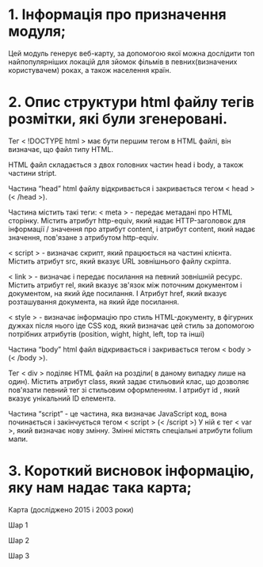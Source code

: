 # 1. Інформація про призначення модуля;

Цей модуль генерує веб-карту, за допомогою якої можна дослідити топ найпопулярніших локацій для зйомок фільмів в певних(визначених користувачем) роках, а також населення країн.

# 2. Опис структури html файлу тегів розмітки, які були згенеровані.

Тег < !DOCTYPE html > має бути першим тегом в HTML файлі, він визначає, що файл типу HTML.

HTML файл складається з двох головних частин head і body, а також частини stript.

Частина “head” html файлу відкривається і закривається тегом < head > (< /head >).

Частина містить такі теги:
< meta > - передає метадані про HTML сторінку. Містить атрибут http-equiv, який надає HTTP-заголовок для інформації / значення про атрибут content, і атрибут content, який надає значення, пов'язане з атрибутом http-equiv.

< script > - визначає скрипт, який працюється на частині клієнта. Містить атрибут src, який вказує URL зовнішнього файлу скріпта.
  
< link > - визначає і передає посилання на певний зовнішній ресурс. Містить атрибут rel, який вказує зв'язок між поточним документом і документом, на який йде посилання. І Атрибут href, який вказує розташування документа, на який йде посилання.

< style > - визначає інформацію про стиль HTML-документу, в фігурних дужках після нього іде CSS код, який визначає цей стиль за допомогою потрібних атрибутів (position, wight, hight, left, top та інші)
  
Частина “body” html файл відкривається і закривається тегом < body >(< /body >).

Тег < div > поділяє HTML файл на розділи( в даному випадку лише на один). Містить атрибут class, який задає стильовий клас, що дозволяє пов'язати певний тег зі стильовим оформленням. І атрибут id , який вказує унікальний ID елемента.

Частина “script” - це частина, яка визначає JavaScript код, вона починається і закінчується тегом < script > (< /script >)
У ній є тег < var >, який визначає нову змінну. Змінні містять спеціальні атрибути folium мапи.




# 3. Короткий висновок інформацію, яку нам надає така карта;
Карта (досліджено 2015 і 2003 роки)





















Шар 1




























Шар 2
























Шар 3



